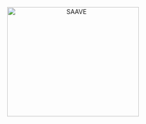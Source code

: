 <p align="center">
<a href="https://main-app-six.vercel.app/">
	<img src="https://user-images.githubusercontent.com/64047505/220018339-8d94d4ec-5d5a-4092-abe0-61544bb28c5a.png" alt="SAAVE" style="width:300px;height:250px;" />
</a>
</p>
